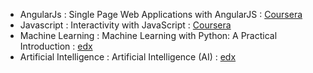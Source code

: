 * AngularJs : Single Page Web Applications with AngularJS : [Coursera](https://www.coursera.org/learn/single-page-web-apps-with-angularjs/home/welcome)
* Javascript : Interactivity with JavaScript : [Coursera](https://www.coursera.org/learn/javascript/home/welcome)
* Machine Learning : Machine Learning with Python: A Practical Introduction : [edx](https://www.edx.org/course/machine-learning-with-python-a-practical-introduct)
* Artificial Intelligence : Artificial Intelligence (AI) : [edx](https://www.edx.org/course/artificial-intelligence-ai)